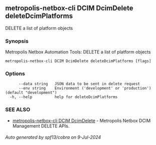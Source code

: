 ## metropolis-netbox-cli DCIM DcimDelete deleteDcimPlatforms

DELETE a list of platform objects

### Synopsis


Metropolis Netbox Automation Tools:
  DELETE a list of platform objects

```
metropolis-netbox-cli DCIM DcimDelete deleteDcimPlatforms [flags]
```

### Options

```
      --data string   JSON data to be sent in delete request
      --env string    Environment ('development' or 'production') (default "development")
  -h, --help          help for deleteDcimPlatforms
```

### SEE ALSO

* [metropolis-netbox-cli DCIM DcimDelete]()	 - Metropolis Netbox DCIM Management DELETE APIs.

###### Auto generated by spf13/cobra on 9-Jul-2024
